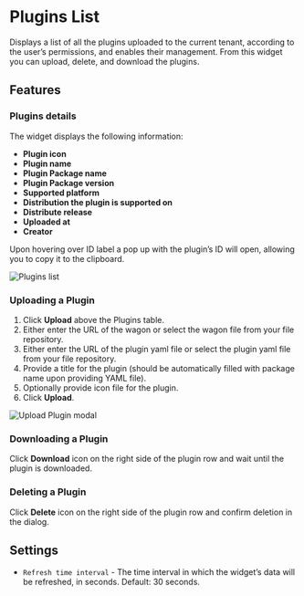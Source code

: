 # Plugins List
Displays a list of all the plugins uploaded to the current tenant, according to the user’s permissions, and enables their management. From this widget you can upload, delete, and download the plugins. 

## Features

### Plugins details  

The widget displays the following information:

* **Plugin icon**
* **Plugin name**
* **Plugin Package name**
* **Plugin Package version**
* **Supported platform**
* **Distribution the plugin is supported on**
* **Distribute release**
* **Uploaded at**
* **Creator** 
   
Upon hovering over ID label a pop up with the plugin’s ID will open, allowing you to copy it to the clipboard. 

![Plugins list](https://docs.cloudify.co/latest/images/ui/widgets/plugins-list.png)


### Uploading a Plugin

1. Click **Upload** above the Plugins table.
2. Either enter the URL of the wagon or select the wagon file from your file repository.
3. Either enter the URL of the plugin yaml file or select the plugin yaml file from your file repository.
4. Provide a title for the plugin (should be automatically filled with package name upon providing YAML file).
5. Optionally provide icon file for the plugin.
6. Click **Upload**.

![Upload Plugin modal](https://docs.cloudify.co/latest/images/ui/widgets/plugins_upload-plugin.png)


### Downloading a Plugin

Click **Download** icon on the right side of the plugin row and wait until the plugin is downloaded.


### Deleting a Plugin

Click **Delete** icon on the right side of the plugin row and confirm deletion in the dialog.


## Settings
 
* `Refresh time interval` - The time interval in which the widget’s data will be refreshed, in seconds. Default: 30 seconds.
